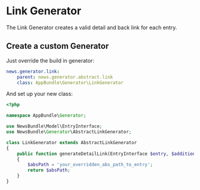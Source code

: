 # Link Generator
The Link Generator creates a valid detail and back link for each entry.

## Create a custom Generator
Just override the build in generator:

```yaml
news.generator.link:
    parent: news.generator.abstract.link
    class: AppBundle\Generator\LinkGenerator
```

And set up your new class:

```php
<?php

namespace AppBundle\Generator;

use NewsBundle\Model\EntryInterface;
use NewsBundle\Generator\AbstractLinkGenerator;

class LinkGenerator extends AbstractLinkGenerator
{
    public function generateDetailLink(EntryInterface $entry, $additionalUrlParams = [])
    {
        $absPath = 'your_overridden_abs_path_to_entry';
        return $absPath;
    }
}
```